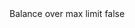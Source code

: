 <?xml version="1.0" encoding="UTF-8"?>
<CustomMetadata xmlns="http://soap.sforce.com/2006/04/metadata">
    <label>Balance over max limit</label>
    <protected>false</protected>
</CustomMetadata>
